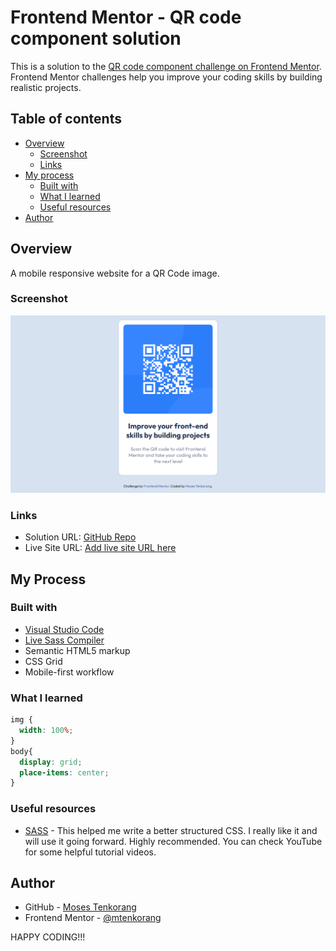 # Frontend Mentor - QR code component solution

This is a solution to the [QR code component challenge on Frontend Mentor](https://www.frontendmentor.io/challenges/qr-code-component-iux_sIO_H). Frontend Mentor challenges help you improve your coding skills by building realistic projects. 

## Table of contents

- [Overview](#overview)
  - [Screenshot](#screenshot)
  - [Links](#links)
- [My process](#my-process)
  - [Built with](#built-with)
  - [What I learned](#what-i-learned)
  - [Useful resources](#useful-resources)
- [Author](#author)


## Overview
A mobile responsive website for a QR Code image.

### Screenshot

![Screenshot](./screenshot.png)


### Links

- Solution URL: [GitHub Repo](https://github.com/mtenkorang/qr-card-component)
- Live Site URL: [Add live site URL here](https://your-live-site-url.com)

## My Process

### Built with

- [Visual Studio Code](https://code.visualstudio.com/)
- [Live Sass Compiler](https://marketplace.visualstudio.com/items?itemName=glenn2223.live-sass)
- Semantic HTML5 markup
- CSS Grid
- Mobile-first workflow

### What I learned

```css
img {
  width: 100%;
}
body{
  display: grid;
  place-items: center;
}
```

### Useful resources

- [SASS](https://sass-lang.com/) - This helped me write a better structured CSS. I really like it and will use it going forward. Highly recommended. You can check YouTube for some helpful tutorial videos. 

## Author

- GitHub - [Moses Tenkorang](https://github.com/mtenkorang)
- Frontend Mentor - [@mtenkorang](https://www.frontendmentor.io/profile/mtenkorang)


HAPPY CODING!!!
